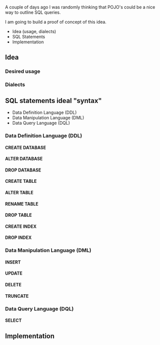 A couple of days ago I was randomly thinking that POJO's could be a nice way to outline SQL queries.

I am going to build a proof of concept of this idea.

- Idea (usage, dialects)
- SQL Statements
- Implementation

## Idea

### Desired usage
### Dialects

## SQL statements ideal "syntax"

- Data Definition Language (DDL)
- Data Manipulation Language (DML)
- Data Query Language (DQL)

### Data Definition Language (DDL)

#### CREATE DATABASE
#### ALTER DATABASE
#### DROP DATABASE

#### CREATE TABLE
#### ALTER TABLE
#### RENAME TABLE
#### DROP TABLE

#### CREATE INDEX
#### DROP INDEX

### Data Manipulation Language (DML)

#### INSERT
#### UPDATE
#### DELETE
#### TRUNCATE

### Data Query Language (DQL)

#### SELECT

## Implementation
